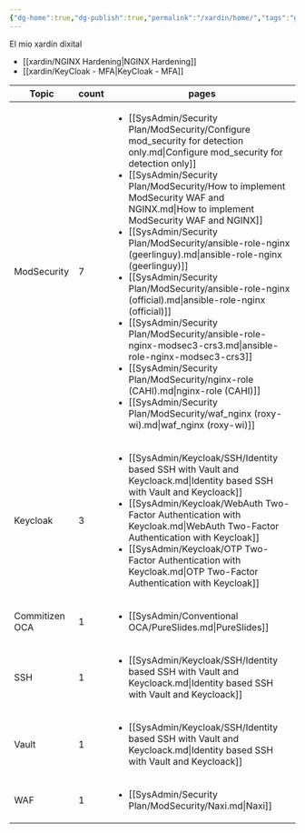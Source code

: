 ```yaml
---
{"dg-home":true,"dg-publish":true,"permalink":"/xardin/home/","tags":"gardenEntry","dgPassFrontmatter":true}
---
```



El mio xardín dixital

- [[xardin/NGINX Hardening\|NGINX Hardening]]
- [[xardin/KeyCloak - MFA\|KeyCloak - MFA]]


| Topic          | count | pages                                                                                                                                                                                                                                                                                                                                                                                                                                                                                                                                                                                                                                                                                                                                                                                                                                   |
| -------------- | ----- | --------------------------------------------------------------------------------------------------------------------------------------------------------------------------------------------------------------------------------------------------------------------------------------------------------------------------------------------------------------------------------------------------------------------------------------------------------------------------------------------------------------------------------------------------------------------------------------------------------------------------------------------------------------------------------------------------------------------------------------------------------------------------------------------------------------------------------------- |
| ModSecurity    | 7     | <ul><li>[[SysAdmin/Security Plan/ModSecurity/Configure mod_security for detection only.md\\|Configure mod_security for detection only]]</li><li>[[SysAdmin/Security Plan/ModSecurity/How to implement ModSecurity WAF and NGINX.md\\|How to implement ModSecurity WAF and NGINX]]</li><li>[[SysAdmin/Security Plan/ModSecurity/ansible-role-nginx (geerlinguy).md\\|ansible-role-nginx (geerlinguy)]]</li><li>[[SysAdmin/Security Plan/ModSecurity/ansible-role-nginx (official).md\\|ansible-role-nginx (official)]]</li><li>[[SysAdmin/Security Plan/ModSecurity/ansible-role-nginx-modsec3-crs3.md\\|ansible-role-nginx-modsec3-crs3]]</li><li>[[SysAdmin/Security Plan/ModSecurity/nginx-role (CAHI).md\\|nginx-role (CAHI)]]</li><li>[[SysAdmin/Security Plan/ModSecurity/waf_nginx (roxy-wi).md\\|waf_nginx (roxy-wi)]]</li></ul> |
| Keycloak       | 3     | <ul><li>[[SysAdmin/Keycloak/SSH/Identity based SSH with Vault and Keycloack.md\\|Identity based SSH with Vault and Keycloack]]</li><li>[[SysAdmin/Keycloak/WebAuth Two-Factor Authentication with Keycloak.md\\|WebAuth Two-Factor Authentication with Keycloak]]</li><li>[[SysAdmin/Keycloak/OTP  Two-Factor Authentication with Keycloak.md\\|OTP  Two-Factor Authentication with Keycloak]]</li></ul>                                                                                                                                                                                                                                                                                                                                                                                                                                |
| Commitizen OCA | 1     | <ul><li>[[SysAdmin/Conventional OCA/PureSlides.md\\|PureSlides]]</li></ul>                                                                                                                                                                                                                                                                                                                                                                                                                                                                                                                                                                                                                                                                                                                                                              |
| SSH            | 1     | <ul><li>[[SysAdmin/Keycloak/SSH/Identity based SSH with Vault and Keycloack.md\\|Identity based SSH with Vault and Keycloack]]</li></ul>                                                                                                                                                                                                                                                                                                                                                                                                                                                                                                                                                                                                                                                                                                |
| Vault          | 1     | <ul><li>[[SysAdmin/Keycloak/SSH/Identity based SSH with Vault and Keycloack.md\\|Identity based SSH with Vault and Keycloack]]</li></ul>                                                                                                                                                                                                                                                                                                                                                                                                                                                                                                                                                                                                                                                                                                |
| WAF            | 1     | <ul><li>[[SysAdmin/Security Plan/ModSecurity/Naxi.md\\|Naxi]]</li></ul>                                                                                                                                                                                                                                                                                                                                                                                                                                                                                                                                                                                                                                                                                                                                                                 |


<style>
.cm-s-obsidian h1 { text-decoration: line-through;}
</style>